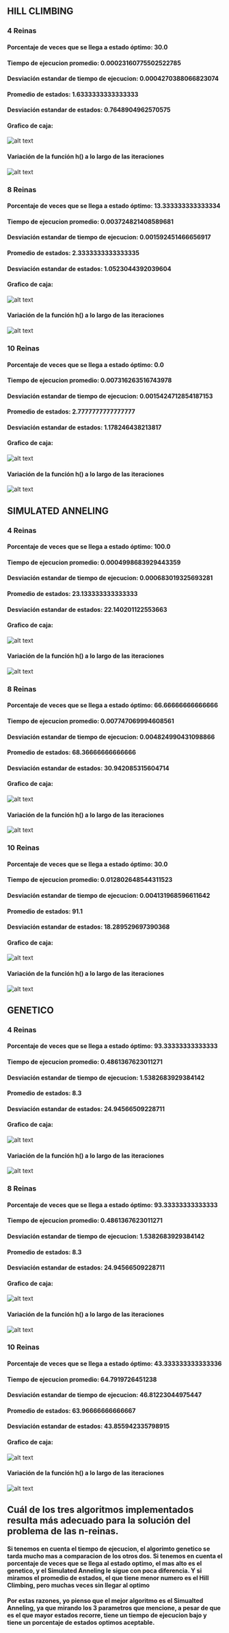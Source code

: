 <h2> HILL CLIMBING </h2>
<h3> 4 Reinas </h3>
<h4> Porcentaje de veces que se llega a estado óptimo:  30.0</h4>
<h4>Tiempo de ejecucion promedio:  0.00023160775502522785</h4>
<h4>Desviación estandar de tiempo de ejecucion:  0.0004270388066823074</h4>
<h4>Promedio de estados:  1.6333333333333333</h4>
<h4>Desviación estandar de estados:  0.7648904962570575</h4>

<h4>Grafico de caja:</h4>

![alt text](https://github.com/sofiabarbeito/ia-uncuyo-2021/blob/main/tp5-busquedas-locales/imagenes/caja4reinashill.PNG?raw=true)

<h4>Variación de la función h() a lo largo de las iteraciones</h4>

![alt text](https://github.com/sofiabarbeito/ia-uncuyo-2021/blob/main/tp5-busquedas-locales/imagenes/hill4reinas.PNG?raw=true)

<h3> 8 Reinas </h3>
<h4> Porcentaje de veces que se llega a estado óptimo:  13.333333333333334</h4>
<h4>Tiempo de ejecucion promedio:  0.003724821408589681</h4>
<h4>Desviación estandar de tiempo de ejecucion:  0.001592451466656917</h4>
<h4>Promedio de estados:  2.3333333333333335</h4>
<h4>Desviación estandar de estados:  1.0523044392039604</h4>

<h4>Grafico de caja:</h4>

![alt text](https://github.com/sofiabarbeito/ia-uncuyo-2021/blob/main/tp5-busquedas-locales/imagenes/caja8reinashill.PNG?raw=true)

<h4>Variación de la función h() a lo largo de las iteraciones</h4>

![alt text](https://github.com/sofiabarbeito/ia-uncuyo-2021/blob/main/tp5-busquedas-locales/imagenes/hill8reinas.PNG?raw=true)

<h3> 10 Reinas </h3>
<h4> Porcentaje de veces que se llega a estado óptimo:  0.0</h4>
<h4>Tiempo de ejecucion promedio:  0.007316263516743978</h4>
<h4>Desviación estandar de tiempo de ejecucion:  0.0015424712854187153</h4>
<h4>Promedio de estados:  2.7777777777777777</h4>
<h4>Desviación estandar de estados:  1.178246438213817</h4>

<h4>Grafico de caja:</h4>

![alt text](https://github.com/sofiabarbeito/ia-uncuyo-2021/blob/main/tp5-busquedas-locales/imagenes/caja10reinashill.PNG?raw=true)


<h4>Variación de la función h() a lo largo de las iteraciones</h4>

![alt text](https://github.com/sofiabarbeito/ia-uncuyo-2021/blob/main/tp5-busquedas-locales/imagenes/hill10reinas.PNG?raw=true)


<h2> SIMULATED ANNELING </h2>
<h3> 4 Reinas </h3>
<h4> Porcentaje de veces que se llega a estado óptimo:  100.0</h4>
<h4>Tiempo de ejecucion promedio:  0.0004998683929443359</h4>
<h4>Desviación estandar de tiempo de ejecucion:  0.000683019325693281</h4>
<h4>Promedio de estados:  23.133333333333333</h4>
<h4>Desviación estandar de estados:  22.140201122553663</h4>

<h4>Grafico de caja:</h4>

![alt text](https://github.com/sofiabarbeito/ia-uncuyo-2021/blob/main/tp5-busquedas-locales/imagenes/caja4reinassimulated.PNG?raw=true)

<h4>Variación de la función h() a lo largo de las iteraciones</h4>

![alt text](https://github.com/sofiabarbeito/ia-uncuyo-2021/blob/main/tp5-busquedas-locales/imagenes/hill4reinas.PNG?raw=true)

<h3> 8 Reinas </h3>
<h4> Porcentaje de veces que se llega a estado óptimo:   66.66666666666666</h4>
<h4>Tiempo de ejecucion promedio:  0.007747069994608561</h4>
<h4>Desviación estandar de tiempo de ejecucion:  0.004824990431098866</h4>
<h4>Promedio de estados:  68.36666666666666</h4>
<h4>Desviación estandar de estados:  30.942085315604714</h4>

<h4>Grafico de caja:</h4>

![alt text](https://github.com/sofiabarbeito/ia-uncuyo-2021/blob/main/tp5-busquedas-locales/imagenes/caja8reinassimulated.PNG?raw=true)

<h4>Variación de la función h() a lo largo de las iteraciones</h4>

![alt text](https://github.com/sofiabarbeito/ia-uncuyo-2021/blob/main/tp5-busquedas-locales/imagenes/hill4reinas.PNG?raw=true)

<h3> 10 Reinas </h3>
<h4> Porcentaje de veces que se llega a estado óptimo:  30.0</h4>
<h4>Tiempo de ejecucion promedio:  0.012802648544311523</h4>
<h4>Desviación estandar de tiempo de ejecucion:  0.004131968596611642</h4>
<h4>Promedio de estados:  91.1</h4>
<h4>Desviación estandar de estados:  18.289529697390368</h4>

<h4>Grafico de caja:</h4>

![alt text](https://github.com/sofiabarbeito/ia-uncuyo-2021/blob/main/tp5-busquedas-locales/imagenes/caja10reinassimulated.PNG?raw=true)

<h4>Variación de la función h() a lo largo de las iteraciones</h4>

![alt text](https://github.com/sofiabarbeito/ia-uncuyo-2021/blob/main/tp5-busquedas-locales/imagenes/hill4reinas.PNG?raw=true)


<h2> GENETICO </h2>
<h3> 4 Reinas </h3>
<h4> Porcentaje de veces que se llega a estado óptimo:  93.33333333333333</h4>
<h4>Tiempo de ejecucion promedio:  0.4861367623011271</h4>
<h4>Desviación estandar de tiempo de ejecucion:  1.5382683929384142</h4>
<h4>Promedio de estados:  8.3</h4>
<h4>Desviación estandar de estados:  24.94566509228711 </h4>

<h4>Grafico de caja:</h4>

![alt text](https://github.com/sofiabarbeito/ia-uncuyo-2021/blob/main/tp5-busquedas-locales/imagenes/caja4reinasgenetico.PNG?raw=true)

<h4>Variación de la función h() a lo largo de las iteraciones</h4>

![alt text](https://github.com/sofiabarbeito/ia-uncuyo-2021/blob/main/tp5-busquedas-locales/imagenes/hill4reinas.PNG?raw=true)

<h3> 8 Reinas </h3>
<h4> Porcentaje de veces que se llega a estado óptimo:  93.33333333333333</h4>
<h4>Tiempo de ejecucion promedio:  0.4861367623011271</h4>
<h4>Desviación estandar de tiempo de ejecucion:  1.5382683929384142</h4>
<h4>Promedio de estados:  8.3</h4>
<h4>Desviación estandar de estados:  24.94566509228711 </h4>

<h4>Grafico de caja:</h4>

![alt text](https://github.com/sofiabarbeito/ia-uncuyo-2021/blob/main/tp5-busquedas-locales/imagenes/caja8reinasgenetico.PNG?raw=true)

<h4>Variación de la función h() a lo largo de las iteraciones</h4>

![alt text](https://github.com/sofiabarbeito/ia-uncuyo-2021/blob/main/tp5-busquedas-locales/imagenes/hill4reinas.PNG?raw=true)

<h3> 10 Reinas </h3>
<h4> Porcentaje de veces que se llega a estado óptimo:  43.333333333333336</h4>
<h4>Tiempo de ejecucion promedio:  64.7919726451238</h4>
<h4>Desviación estandar de tiempo de ejecucion:  46.81223044975447</h4>
<h4>Promedio de estados:  63.96666666666667</h4>
<h4>Desviación estandar de estados:  43.855942335798915</h4>

<h4>Grafico de caja:</h4>

![alt text](https://github.com/sofiabarbeito/ia-uncuyo-2021/blob/main/tp5-busquedas-locales/imagenes/caja10reinasgenetico.PNG?raw=true)

<h4>Variación de la función h() a lo largo de las iteraciones</h4>

![alt text](https://github.com/sofiabarbeito/ia-uncuyo-2021/blob/main/tp5-busquedas-locales/imagenes/hill4reinas.PNG?raw=true)


<h2> Cuál de los tres algoritmos implementados resulta más adecuado para la solución del problema de las n-reinas.</h2>
<h4> Si tenemos en cuenta el tiempo de ejecucion, el algorimto genetico se tarda mucho mas a comparacion de los otros dos. Si tenemos en cuenta el porcentaje de veces que se llega al estado optimo, el mas alto es el genetico, y el Simulated Anneling le sigue con poca diferencia. Y si miramos el promedio de estados, el que tiene menor numero es el Hill Climbing, pero muchas veces sin llegar al optimo</h4>
<h4> Por estas razones, yo pienso que el mejor algoritmo es el Simualted Anneling, ya que mirando los 3 parametros que mencione, a pesar de que es el que mayor estados recorre, tiene un tiempo de ejecucion bajo y tiene un porcentaje de estados optimos aceptable. </h4>
